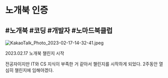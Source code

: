 # 노개북 인증

## #노개북 #코딩 #개발자 #노마드북클럽

![KakaoTalk_Photo_2023-02-17-14-32-41.jpeg](https://s3-us-west-2.amazonaws.com/secure.notion-static.com/f9e72cc6-1f07-45ac-ac98-d6837c9505b1/KakaoTalk_Photo_2023-02-17-14-32-41.jpeg)

2023.02.17 노개북 챌린지 시작

전공자이지만 IT와 CS 지식이 부족한 거 같아서 챌린지를 시작하게 되었다. 2주동안 열심히 챌린지에 임해야겠다.
